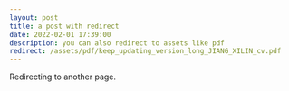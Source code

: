 ```yaml
---
layout: post
title: a post with redirect
date: 2022-02-01 17:39:00
description: you can also redirect to assets like pdf
redirect: /assets/pdf/keep_updating_version_long_JIANG_XILIN_cv.pdf
---
```


Redirecting to another page.
